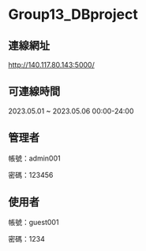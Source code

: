 # Group13_DBproject
## 連線網址
http://140.117.80.143:5000/

## 可連線時間
2023.05.01 ~ 2023.05.06 00:00-24:00

## 管理者
帳號：admin001

密碼：123456

## 使用者
帳號：guest001

密碼：1234
